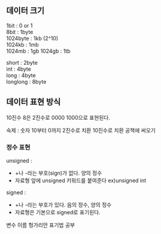 ## 데이터 크기

1bit : 0 or 1  
8bit : 1byte  
1024byte : 1kb (2^10)  
1024kb : 1mb  
1024mb : 1gb
1024gb : 1tb

short : 2byte  
int : 4byte  
long : 4byte  
longlong : 8byte

## 데이터 표현 방식

10진수 8은 2진수로 0000 1000으로 표현된다.

숙제 : 숫자 10부터 0까지 2진수로 치환 10진수로 치환 공책에 써오기

### 정수 표현

unsigned :
- +나 -라는 부호(sign)가 없다. 양의 정수
- 자료형 앞에 unsigned 키워드를 붙여준다 ex)unsigned int

signed :
- +나 -라는 부호가 있다. 음의 정수, 양의 정수
- 자료형은 기본으로 signed로 표기된다.

변수 이름 
헝가리안 표기법 공부
